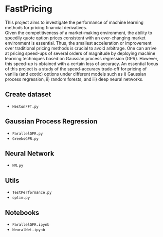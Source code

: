 # FastPricing
This project aims to investigate the performance of machine learning methods for pricing financial derivatives.  
Given the competitiveness of a market-making environment, the ability to speedily quote option prices consistent with an ever-changing market environment is essential. Thus, the smallest acceleration or improvement over traditional pricing methods is crucial to avoid arbitrage. One can arrive at pricing speed-ups of several orders of magnitude by deploying machine learning techniques based on Gaussian process regression (GPR). However, this speed-up is obtained with a certain loss of accuracy. An essential focus of this project is a study of the speed-accuracy trade-off for pricing of vanilla (and exotic) options under different models such as i) Gaussian process regression, ii) random forests, and iii) deep neural networks.

## Create dataset
- `HestonFFT.py`

## Gaussian Process Regression
- `ParallelGPR.py`
- `GreeksGPR.py`

## Neural Network
- `NN.py`

## Utils
- `TestPerformance.py`
- `optim.py`

## Notebooks
- `ParallelGPR.ipynb`
- `NeuralNet.ipynb`
